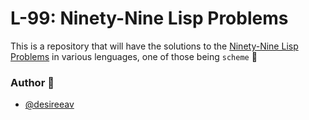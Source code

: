 # L-99: Ninety-Nine Lisp Problems 
This is a repository that will have the solutions to the [Ninety-Nine Lisp Problems](https://www.ic.unicamp.br/~meidanis/courses/mc336/problemas-lisp/L-99_Ninety-Nine_Lisp_Problems.html)  in various lenguages, one of those being `scheme` 👾

### Author 🍬

- [@desireeav](https://github.com/DesireeAv) 

